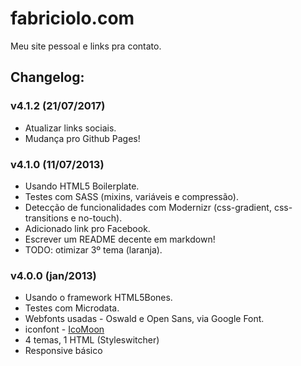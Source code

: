 # fabriciolo.com

Meu site pessoal e links pra contato.

## Changelog:

### v4.1.2 (21/07/2017)

* Atualizar links sociais.
* Mudança pro Github Pages!

### v4.1.0 (11/07/2013)

* Usando HTML5 Boilerplate.
* Testes com SASS (mixins, variáveis e compressão).
* Detecção de funcionalidades com Modernizr (css-gradient, css-transitions e no-touch).
* Adicionado link pro Facebook.
* Escrever um README decente em markdown!
* TODO: otimizar 3º tema (laranja).

### v4.0.0 (jan/2013)

* Usando o framework HTML5Bones.
* Testes com Microdata.
* Webfonts usadas - Oswald e Open Sans, via Google Font.
* iconfont - [IcoMoon](http://keyamoon.com/icomoon)
* 4 temas, 1 HTML (Styleswitcher)
* Responsive básico
